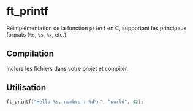 # ft_printf

Réimplémentation de la fonction `printf` en C, supportant les principaux formats (`%d`, `%s`, `%x`, etc.).

## Compilation

Inclure les fichiers dans votre projet et compiler.

## Utilisation

```c
ft_printf("Hello %s, nombre : %d\n", "world", 42);
```